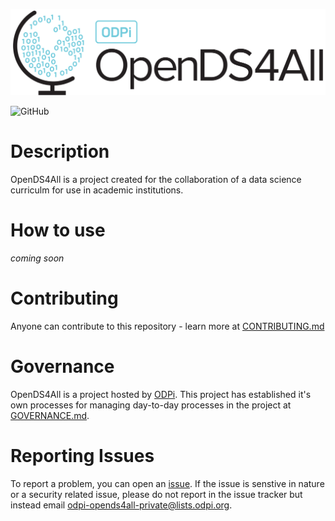 ![](https://github.com/odpi/artwork/blob/master/projects/opends4all/odpiopends4all-color.svg)

![GitHub](https://img.shields.io/github/license/odpi/opends4all)

# Description
OpenDS4All is a project created for the collaboration of a data science curriculm for use in academic institutions.

# How to use
_coming soon_

# Contributing
Anyone can contribute to this repository - learn more at [CONTRIBUTING.md](CONTRIBUTING.md)

# Governance
OpenDS4All is a project hosted by [ODPi](https://odpi.org). This project has established it's own processes for managing day-to-day processes in the project at [GOVERNANCE.md](governance.md).

# Reporting Issues
To report a problem, you can open an [issue](https://github.com/odpi/OpenDS4All/issues). If the issue is senstive in nature or a security related issue, please do not report in the issue tracker but instead email odpi-opends4all-private@lists.odpi.org.
